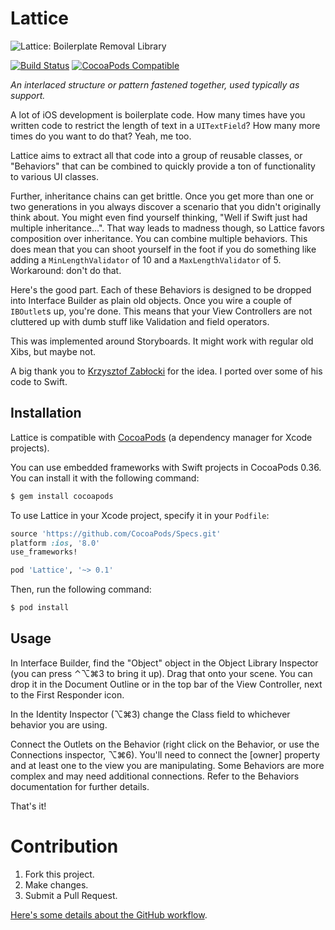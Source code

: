 # Lattice

![Lattice: Boilerplate Removal Library](http://tallwave.github.io/Lattice/assets/Lattice.png)

[![Build Status](https://travis-ci.org/Tallwave/Lattice.svg)](https://travis-ci.org/Tallwave/Lattice)
[![CocoaPods Compatible](https://img.shields.io/cocoapods/v/Lattice.svg)](https://img.shields.io/cocoapods/v/Lattice.svg)


*An interlaced structure or pattern fastened together, used typically as support.*

A lot of iOS development is boilerplate code. How many times have you written code to restrict the length of text in a `UITextField`? How many more times do you want to do that? Yeah, me too.

Lattice aims to extract all that code into a group of reusable classes, or "Behaviors" that can be combined to quickly provide a ton of functionality to various UI classes.

Further, inheritance chains can get brittle. Once you get more than one or two generations in you always discover a scenario that you didn't originally think about. You might even find yourself thinking, "Well if Swift just had multiple inheritance...". That way leads to madness though, so Lattice favors composition over inheritance. You can combine multiple behaviors. This does mean that you can shoot yourself in the foot if you do something like adding a `MinLengthValidator` of 10 and a `MaxLengthValidator` of 5. Workaround: don't do that.

Here's the good part. Each of these Behaviors is designed to be dropped into Interface Builder as plain old objects. Once you wire a couple of `IBOutlet`s up, you're done. This means that your View Controllers are not cluttered up with dumb stuff like Validation and field operators. 

This was implemented around Storyboards. It might work with regular old Xibs, but maybe not.

A big thank you to [Krzysztof Zabłocki](http://www.objc.io/issues/13-architecture/behaviors/) for the idea. I ported over some of his code to Swift.

## Installation
Lattice is compatible with [CocoaPods](http://cocoapods.org) (a dependency manager for Xcode projects).

You can use embedded frameworks with Swift projects in CocoaPods 0.36. You can install it with the following command:

```bash
$ gem install cocoapods
```

To use Lattice in your Xcode project, specify it in your `Podfile`:

```ruby
source 'https://github.com/CocoaPods/Specs.git'
platform :ios, '8.0'
use_frameworks!

pod 'Lattice', '~> 0.1'
```

Then, run the following command:

```bash
$ pod install
```

## Usage
In Interface Builder, find the "Object" object in the Object Library Inspector (you can press ⌃⌥⌘3 to bring it up). Drag that onto your scene. You can drop it in the Document Outline or in the top bar of the View Controller, next to the First Responder icon.

In the Identity Inspector (⌥⌘3) change the Class field to whichever behavior you are using.

Connect the Outlets on the Behavior (right click on the Behavior, or use the Connections inspector, ⌥⌘6). You'll need to connect the [owner] property and at least one to the view you are manipulating. Some Behaviors are more complex and may need additional connections. Refer to the Behaviors documentation for further details.

That's it! 

# Contribution
1. Fork this project.
2. Make changes.
3. Submit a Pull Request.

[Here's some details about the GitHub workflow](http://blog.swilliams.me/words/2015/06/30/basic-github-workflow-for-collaboration/).
